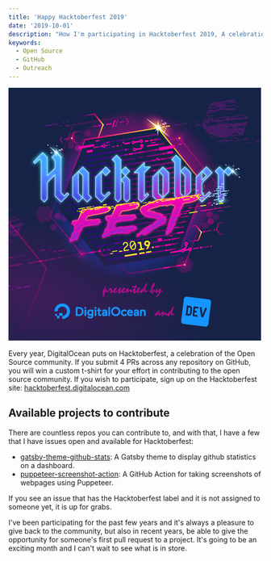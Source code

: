 ```yaml
---
title: 'Happy Hacktoberfest 2019'
date: '2019-10-01'
description: "How I'm participating in Hacktoberfest 2019, A celebration of the Open Source community put on by DigitalOcean"
keywords:
  - Open Source
  - GitHub
  - Outreach
---
```


![Hacktoberfest logo](./hacktoberfest-logo.png)

Every year, DigitalOcean puts on Hacktoberfest, a celebration of the Open Source community. If you submit 4 PRs across any repository on GitHub, you will win a custom t-shirt for your effort in contributing to the open source community. If you wish to participate, sign up on the Hacktoberfest site: [hacktoberfest.digitalocean.com](https://hacktoberfest.digitalocean.com/)

## Available projects to contribute

There are countless repos you can contribute to, and with that, I have a few that I have issues open and available for Hacktoberfest:

- [gatsby-theme-github-stats](https://github.com/lannonbr/gatsby-theme-github-stats/): A Gatsby theme to display github statistics on a dashboard.
- [puppeteer-screenshot-action](https://github.com/lannonbr/puppeteer-screenshot-action/): A GitHub Action for taking screenshots of webpages using Puppeteer.

If you see an issue that has the Hacktoberfest label and it is not assigned to someone yet, it is up for grabs.

I've been participating for the past few years and it's always a pleasure to give back to the community, but also in recent years, be able to give the opportunity for someone's first pull request to a project. It's going to be an exciting month and I can't wait to see what is in store.
